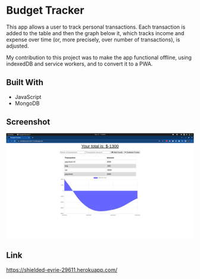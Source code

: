 # Budget Tracker
This app allows a user to track personal transactions. Each transaction is added to the table and then the graph below it, which tracks income and expense over time (or, more precisely, over number of transactions), is adjusted.

My contribution to this project was to make the app functional offline, using indexedDB and service workers, and to convert it to a PWA.

## Built With
* JavaScript
* MongoDB

## Screenshot
![screenshot](screenshot/budget-tracker-screenshot2.png)

## Link
https://shielded-eyrie-29611.herokuapp.com/

